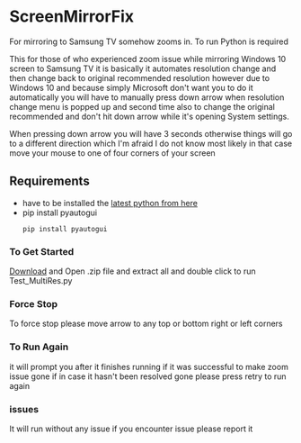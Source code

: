 # ScreenMirrorFix
For mirroring to Samsung TV somehow zooms in. To run Python is required

This for those of who experienced zoom issue while mirroring Windows 10 screen to Samsung TV it is basically it automates resolution change  and then change back to original recommended resolution however due to Windows 10 and because simply Microsoft don't want you to do it automatically you will have to manually press down arrow when resolution change menu is popped up and second time also to change the original recommended and don't hit down arrow while it's opening System settings.

When pressing down arrow you will have 3 seconds otherwise things will go to a different direction which I'm afraid I do not know most likely in that case move your mouse to one of four corners of your screen
## Requirements
<ul>
  <li> have to be installed the <a href='https://www.python.org/downloads/'>latest python from here</a></li>
  <li> pip install pyautogui</li>

    pip install pyautogui
 </li>
</ul>

### To Get Started
[Download](https://github.com/vaimalaviya1233/ScreenMirrorFix/archive/main.zip)  and Open .zip file and extract all and double click to run Test_MultiRes.py

### Force Stop
To force stop please move arrow to any top or bottom right or left corners

### To Run Again
it will prompt you after it finishes running if it was successful to make zoom issue gone if in case it hasn't been resolved gone please press retry to run again 

### issues
It will run without any issue if you encounter issue please report it
